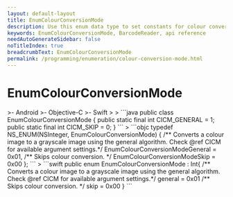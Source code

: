 ```yaml
---
layout: default-layout
title: EnumColourConversionMode
description: Use this enum data type to set constants for colour conversion mode of barcodes in your Dynamsoft Barcode Reader project.
keywords: EnumColourConversionMode, BarcodeReader, api reference
needAutoGenerateSidebar: false
noTitleIndex: true
breadcrumbText: EnumColourConversionMode
permalink: /programming/enumeration/colour-conversion-mode.html
---
```



# EnumColourConversionMode

<div class="sample-code-prefix template2"></div>
   >- Android
   >- Objective-C
   >- Swift
   >
>
```java
public class EnumColourConversionMode {
    public static final int CICM_GENERAL = 1;
    public static final int CICM_SKIP = 0;
}
```
>
```objc
typedef NS_ENUM(NSInteger, EnumColourConversionMode)
{
    /** Converts a colour image to a grayscale image using the general algorithm. Check @ref CICM for available argument settings.*/
    EnumColourConversionModeGeneral = 0x01,
    /** Skips colour conversion. */
    EnumColourConversionModeSkip = 0x00
};
```
>
```swift
public enum EnumColourConversionMode : Int{
    /** Converts a colour image to a grayscale image using the general algorithm. Check @ref CICM for available argument settings.*/
    general = 0x01
    /** Skips colour conversion. */
    skip = 0x00
}
```
